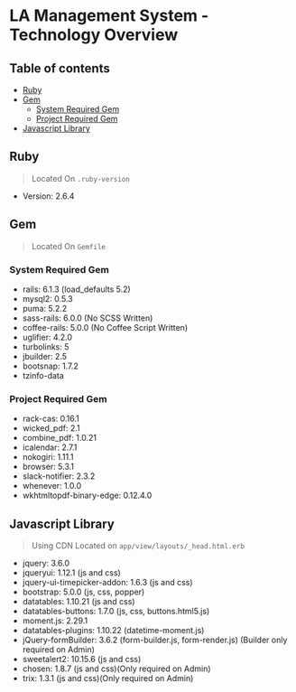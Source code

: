 # LA Management System - Technology Overview

## Table of contents

- [Ruby](#ruby)
- [Gem](#gem)
    * [System Required Gem](#system-required-gem)
    * [Project Required Gem](#project-required-gem)
- [Javascript Library](#javascript-library)

## Ruby

> Located On `.ruby-version`

- Version: 2.6.4

## Gem

> Located On `Gemfile`

### System Required Gem

- rails: 6.1.3 (load_defaults 5.2)
- mysql2: 0.5.3
- puma: 5.2.2
- sass-rails: 6.0.0 (No SCSS Written)
- coffee-rails: 5.0.0 (No Coffee Script Written)
- uglifier: 4.2.0
- turbolinks: 5
- jbuilder: 2.5
- bootsnap: 1.7.2
- tzinfo-data

### Project Required Gem

- rack-cas: 0.16.1
- wicked_pdf: 2.1
- combine_pdf: 1.0.21
- icalendar: 2.7.1
- nokogiri: 1.11.1
- browser: 5.3.1
- slack-notifier: 2.3.2
- whenever: 1.0.0
- wkhtmltopdf-binary-edge: 0.12.4.0

## Javascript Library

> Using CDN Located on `app/view/layouts/_head.html.erb`

- jquery: 3.6.0
- jqueryui: 1.12.1 (js and css)
- jquery-ui-timepicker-addon: 1.6.3 (js and css)
- bootstrap: 5.0.0 (js, css, popper)
- datatables: 1.10.21 (js and css)
- datatables-buttons: 1.7.0 (js, css, buttons.html5.js)
- moment.js: 2.29.1
- datatables-plugins: 1.10.22 (datetime-moment.js)
- jQuery-formBuilder: 3.6.2 (form-builder.js, form-render.js) (Builder only required on Admin)
- sweetalert2: 10.15.6 (js and css)
- chosen: 1.8.7 (js and css)(Only required on Admin)
- trix: 1.3.1 (js and css)(Only required on Admin)